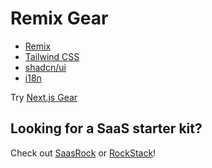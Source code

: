 # Remix Gear

- [Remix](https://remix.run/)
- [Tailwind CSS](https://tailwindcss.com/)
- [shadcn/ui](https://ui.shadcn.com/)
- [i18n](https://github.com/sergiodxa/remix-i18next)

Try [Next.js Gear](https://github.com/rockstack-dev/nextjs-gear)

## Looking for a SaaS starter kit?

Check out [SaasRock](https://saasrock.com/?ref=remix-gear) or [RockStack](https://rockstack.dev/?ref=remix-gear)!
